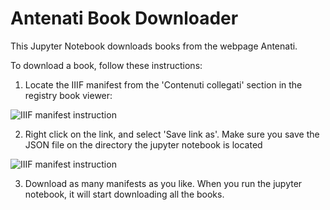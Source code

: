 # Antenati Book Downloader
This Jupyter Notebook downloads books from the webpage Antenati.

To download a book, follow these instructions: 

1. Locate the IIIF manifest from the 'Contenuti collegati' section in the registry book viewer:

![IIIF manifest instruction](https://user-images.githubusercontent.com/12202169/167278949-d73cd0e0-59d4-49bb-bc4a-ba6f4db66479.jpg)

2. Right click on the link, and select 'Save link as'. Make sure you save the JSON file on the directory the jupyter notebook is located

![IIIF manifest instruction](https://user-images.githubusercontent.com/12202169/167279009-f9a824db-6f2b-4041-bfe6-65a49d87c9d6.jpg)

3. Download as many manifests as you like. When you run the jupyter notebook, it will start downloading all the books.

